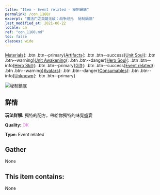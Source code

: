 ```yaml
---
title: "Item - Event related - 秘制鍋底"
permalink: /con_1160/
excerpt: "魔法门之英雄无敌：战争纪元  秘制鍋底"
last_modified_at: 2021-06-22
locale: cn
ref: "con_1160.md"
toc: false
classes: wide
---
```

 [Materials](/ItemsCN/){: .btn .btn--primary}[Artifacts](/ItemsCN/Artifacts/){: .btn .btn--success}[Unit Soul](/ItemsCN/UnitSoul/){: .btn .btn--warning}[Unit Awakening](/ItemsCN/UnitAwakening/){: .btn .btn--danger}[Hero Soul](/ItemsCN/HeroSoul/){: .btn .btn--info}[Hero Skill](/ItemsCN/HeroSkill/){: .btn .btn--primary}[Gift](/ItemsCN/Gift/){: .btn .btn--success}[Event related](/ItemsCN/Events/){: .btn .btn--warning}[Avatars](/ItemsCN/Avatars/){: .btn .btn--danger}[Consumables](/ItemsCN/Consumables/){: .btn .btn--info}[Unknown](/ItemsCN/Unknown/){: .btn .btn--primary}

 ![秘制鍋底](/images/t/i_8150003.png)

## 詳情
 **玩法詳解:** 獨特的配方，帶給你獨特的味覺盛宴

 **Quality:** <span style="color: #DA70D6">OK</span>

 **Type:** Event related

## Gather

  None

## This item contains:

  None

